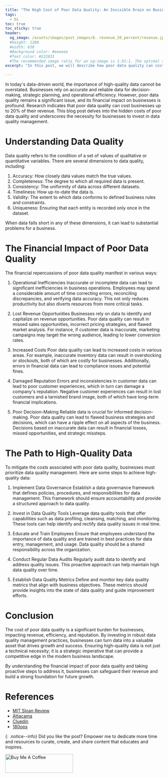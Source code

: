 ```yaml
---
title: "The High Cost of Poor Data Quality: An Invisible Drain on Business Revenue"
tags:
  - bi
toc: true
toc_sticky: true
header:
  og_image: /assets/images/post_images/8. revenue_20_percent/revenue.jpg
  #height: 1200
  #width: 630
  #Background color: #eeeeee
  #Text color: #222831
  #The recommended image ratio for an og:image is 1.91:1. The optimal size would be 1200 x 630.
excerpt: "In this post, we will describe how poor data quality can cost businesses up to 20% of their revenue."

---
```


In today's data-driven world, the importance of high-quality data cannot be overstated. Businesses rely on accurate and reliable data for decision-making, strategic planning, and operational efficiency. However, poor data quality remains a significant issue, and its financial impact on businesses is profound. Research indicates that poor data quality can cost businesses up to 20% of their revenue. This blog post delves into the hidden costs of poor data quality and underscores the necessity for businesses to invest in data quality management.

# Understanding Data Quality
Data quality refers to the condition of a set of values of qualitative or quantitative variables. There are several dimensions to data quality, including:

1. Accuracy: How closely data values match the true values.
2. Completeness: The degree to which all required data is present.
3. Consistency: The uniformity of data across different datasets.
4. Timeliness: How up-to-date the data is.
5. Validity: The extent to which data conforms to defined business rules and constraints.
6. Uniqueness: Ensuring that each entity is recorded only once in the dataset.

When data falls short in any of these dimensions, it can lead to substantial problems for a business.

# The Financial Impact of Poor Data Quality

The financial repercussions of poor data quality manifest in various ways:

1. Operational Inefficiencies
Inaccurate or incomplete data can lead to significant inefficiencies in business operations. Employees may spend a considerable amount of time correcting errors, reconciling discrepancies, and verifying data accuracy. This not only reduces productivity but also diverts resources from more critical tasks.

2. Lost Revenue Opportunities
Businesses rely on data to identify and capitalize on revenue opportunities. Poor data quality can result in missed sales opportunities, incorrect pricing strategies, and flawed market analysis. For instance, if customer data is inaccurate, marketing campaigns may target the wrong audience, leading to lower conversion rates.

3. Increased Costs
Poor data quality can lead to increased costs in various areas. For example, inaccurate inventory data can result in overstocking or stockouts, both of which are costly for businesses. Additionally, errors in financial data can lead to compliance issues and potential fines.

4. Damaged Reputation
Errors and inconsistencies in customer data can lead to poor customer experiences, which in turn can damage a company's reputation. Negative customer experiences can result in lost customers and a tarnished brand image, both of which have long-term financial implications.

5. Poor Decision-Making
Reliable data is crucial for informed decision-making. Poor data quality can lead to flawed business strategies and decisions, which can have a ripple effect on all aspects of the business. Decisions based on inaccurate data can result in financial losses, missed opportunities, and strategic missteps.

# The Path to High-Quality Data
To mitigate the costs associated with poor data quality, businesses must prioritize data quality management. Here are some steps to achieve high-quality data:

1. Implement Data Governance
Establish a data governance framework that defines policies, procedures, and responsibilities for data management. This framework should ensure accountability and provide a structured approach to data quality.

2. Invest in Data Quality Tools
Leverage data quality tools that offer capabilities such as data profiling, cleansing, matching, and monitoring. These tools can help identify and rectify data quality issues in real time.

3. Educate and Train Employees
Ensure that employees understand the importance of data quality and are trained in best practices for data entry, management, and usage. Data quality should be a shared responsibility across the organization.

4. Conduct Regular Data Audits
Regularly audit data to identify and address quality issues. This proactive approach can help maintain high data quality over time.

5. Establish Data Quality Metrics
Define and monitor key data quality metrics that align with business objectives. These metrics should provide insights into the state of data quality and guide improvement efforts.

# Conclusion
The cost of poor data quality is a significant burden for businesses, impacting revenue, efficiency, and reputation. By investing in robust data quality management practices, businesses can turn data into a valuable asset that drives growth and success. Ensuring high-quality data is not just a technical necessity; it is a strategic imperative that can provide a competitive edge in the modern business landscape.

By understanding the financial impact of poor data quality and taking proactive steps to address it, businesses can safeguard their revenue and build a strong foundation for future growth.

# References
- [MIT Sloan Review](https://sloanreview.mit.edu/article/seizing-opportunity-in-data-quality/#:~:text=When%20Totaled%2C%20the%20Business%20Costs,dealing%20with%20data%20quality%20issues.)
- [Attacama](https://www.ataccama.com/blog/the-cost-of-poor-data-quality)
- [Cluedin](https://www.cluedin.com/cost-of-poor-quality-data)
- [180ops](https://www.180ops.com/180-perspective-change/impact-of-poor-data-quality-on-business-understanding-revenue-consequences)


{: .notice--info}
Did you like the post? Empower me to dedicate more time and resources to curate, create, and share content that educates and inspires.

<a href="https://www.buymeacoffee.com/antonisangelakis" target="_blank"><img src="https://cdn.buymeacoffee.com/buttons/v2/default-yellow.png" alt="Buy Me A Coffee" style="height: 60px !important;width: 217px !important;" ></a>
